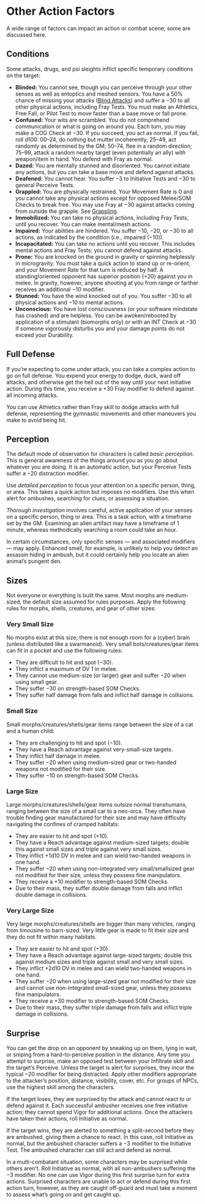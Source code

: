 # Other Action Factors

A wide range of factors can impact an action or combat scene; some are discussed here.

## Conditions

Some attacks, drugs, and psi sleights inflict specific temporary conditions on the target:

<sort>

- **Blinded:** You cannot see, though you can perceive through your other senses as well as entoptics and meshed sensors. You have a 50% chance of missing your attacks ([Blind Attacks](15-special-attacks.md#blind-attacks)) and suffer a −30 to all other physical actions, including Fray Tests. You must make an Athletics, Free Fall, or Pilot Test to move faster than a base move or fall prone.
- **Confused:** Your wits are scrambled. You do not comprehend communication or what is going on around you. Each turn, you may make a COG Check at −30. If you succeed, you act as normal. If you fail, roll d100: 00–24, do nothing but mutter incoherently; 25–49, act randomly as determined by the GM; 50–74, flee in a random direction; 75–99, attack a random nearby target (even potentially an ally) with weapon/item in hand. You defend with Fray as normal.
- **Dazed:** You are mentally stunned and disoriented. You cannot initiate any actions, but you can take a base move and defend against attacks.
- **Deafened:** You cannot hear. You suffer −3 to Initiative Tests and −30 to general Perceive Tests.
- **Grappled:** You are physically restrained. Your Movement Rate is 0 and you cannot take any physical actions except for opposed Melee/SOM Checks to break free. You may use Fray at −30 against attacks coming from outside the grapple. See [Grappling](02-melee-combat.md#grappling).
- **Immobilized:** You can take no physical actions, including Fray Tests, until you recover. You can make mental/mesh actions.
- **Impaired:** Your abilities are hindered. You suffer −10, −20, or −30 to all actions, as indicated by the condition (i.e., impaired (−10)).
- **Incapacitated:** You can take no actions until you recover. This includes mental actions and Fray Tests; you cannot defend against attacks.
- **Prone:** You are knocked on the ground in gravity or spinning helplessly in microgravity. You must take a quick action to stand up or re-orient, and your Movement Rate for that turn is reduced by half. A standing/oriented opponent has superior position (+20) against you in melee. In gravity, however, anyone shooting at you from range or farther receives an additional −10 modifier.
- **Stunned:** You have the wind knocked out of you. You suffer −30 to all physical actions and −10 to mental actions.
- **Unconscious:** You have lost consciousness (or your software mindstate has crashed) and are helpless. You can be awoken/rebooted by application of a stimulant (biomorphs only) or with an INT Check at −30 if someone vigorously disturbs you and your damage points do not exceed your Durability.

## Full Defense

If you’re expecting to come under attack, you can take a complex action to go on full defense. You expend your energy to dodge, duck, ward off attacks, and otherwise get the hell out of the way until your next initiative action. During this time, you receive a +30 Fray modifier to defend against all incoming attacks.

You can use Athletics rather than Fray skill to dodge attacks with full defense, representing the gymnastic movements and other maneuvers you make to avoid being hit.

## Perception

The default mode of observation for characters is called _basic perception_. This is general awareness of the things around you as you go about whatever you are doing. It is an automatic action, but your Perceive Tests suffer a −20 distraction modifier.

Use _detailed perception_ to focus your attention on a specific person, thing, or area. This takes a quick action but imposes no modifiers. Use this when alert for ambushes, searching for clues, or assessing a situation.

_Thorough investigation_ involves careful, active application of your senses on a specific person, thing or area. This is a task action, with a timeframe set by the GM. Examining an alien artifact may have a timeframe of 1 minute, whereas methodically searching a room could take an hour.

In certain circumstances, only specific senses — and associated modifiers — may apply. Enhanced smell, for example, is unlikely to help you detect an assassin hiding in ambush, but it could certainly help you locate an alien animal’s pungent den.

## Sizes

Not everyone or everything is built the same. Most morphs are medium-sized, the default size assumed for rules purposes. Apply the following rules for morphs, shells, creatures, and gear of other sizes:

### Very Small Size

No morphs exist at this size; there is not enough room for a (cyber) brain (unless distributed like a swarmanoid). Very small bots/creatures/gear items can fit in a pocket and use the following rules:

- They are difficult to hit and spot (−30).
- They inflict a maximum of DV 1 in melee.
- They cannot use medium-size (or larger) gear and suffer −20 when using small gear.
- They suffer −30 on strength-based SOM Checks.
- They suffer half damage from falls and inflict half damage in collisions.

### Small Size

Small morphs/creatures/shells/gear items range between the size of a cat and a human child:

- They are challenging to hit and spot (−10).
- They have a Reach advantage against very-small-size targets.
- They inflict half damage in melee.
- They suffer −20 when using medium-sized gear or two-handed weapons not modified for their size.
- They suffer −10 on strength-based SOM Checks.

### Large Size

Large morphs/creatures/shells/gear items outsize normal transhumans, ranging between the size of a small car to a neo-orca. They often have trouble finding gear manufactured for their size and may have difficulty navigating the confines of cramped habitats:

- They are easier to hit and spot (+10).
- They have a Reach advantage against medium-sized targets; double this against small sizes and triple against very small sizes.
- They inflict +1d10&nbsp;DV in melee and can wield two-handed weapons in one hand.
- They suffer −20 when using non-integrated very small/smallsized gear not modified for their size, unless they possess fine manipulators.
- They receive a +10 modifier to strength-based SOM Checks.
- Due to their mass, they suffer double damage from falls and inflict double damage in collisions.

### Very Large Size

Very large morphs/creatures/shells are bigger than many vehicles, ranging from limousine to barn-sized. Very little gear is made to fit their size and they do not fit within many habitats.

- They are easier to hit and spot (+30).
- They have a Reach advantage against large-sized targets; double this against medium sizes and triple against small and very small sizes.
- They inflict +2d10&nbsp;DV in melee and can wield two-handed weapons in one hand.
- They suffer −20 when using large-sized gear not modified for their size and cannot use non-integrated small-sized gear, unless they possess fine manipulators.
- They receive a +30 modifier to strength-based SOM Checks.
- Due to their mass, they suffer triple damage from falls and inflict triple damage in collisions.

## Surprise

You can get the drop on an opponent by sneaking up on them, lying in wait, or sniping from a hard-to-perceive position in the distance. Any time you attempt to surprise, make an opposed test between your Infiltrate skill and the target’s Perceive. Unless the target is alert for surprises, they incur the typical −20 modifier for being distracted. Apply other modifiers appropriate to the attacker’s position, distance, visibility, cover, etc. For groups of NPCs, use the highest skill among the characters.

If the target loses, they are surprised by the attack and cannot react to or defend against it. Each successful ambusher receives one free initiative action; they cannot spend Vigor for additional actions. Once the attackers have taken their actions, roll Initiative as normal.

If the target wins, they are alerted to something a split-second before they are ambushed, giving them a chance to react. In this case, roll Initiative as normal, but the ambushed character suffers a −3 modifier to the Initiative Test. The ambushed character can still act and defend as normal.

In a multi-combatant situation, some characters may be surprised while others aren’t. Roll Initiative as normal, with all non-ambushers suffering the −3 modifier. No one can use Vigor during this first surprise turn for extra actions. Surprised characters are unable to act or defend during this first action turn, however, as they are caught off-guard and must take a moment to assess what’s going on and get caught up.
